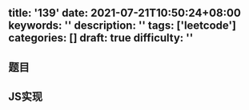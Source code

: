 title: '139'
date: 2021-07-21T10:50:24+08:00
keywords: ''
description: ''
tags: ['leetcode']
categories: []
draft: true
difficulty: ''
---

## 题目


## JS实现

```javascript

```
